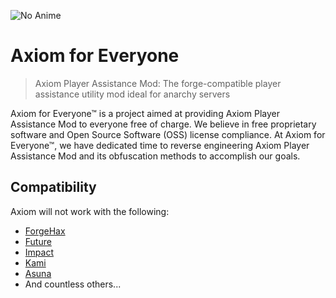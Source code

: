 ![No Anime](https://i.kym-cdn.com/entries/icons/original/000/027/108/anime.jpg)

# Axiom for Everyone

> Axiom Player Assistance Mod: The forge-compatible player assistance utility mod ideal for anarchy servers

Axiom for Everyone™ is a project aimed at providing Axiom Player Assistance Mod to everyone free of charge. We believe in free proprietary
software and Open Source Software (OSS) license compliance. At Axiom for Everyone™, we have dedicated time to reverse engineering Axiom
Player Assistance Mod and its obfuscation methods to accomplish our goals.

## Compatibility

Axiom will not work with the following:
 - [ForgeHax](https://github.com/fr1kin/ForgeHax)
 - [Future](https://www.futureclient.net/)
 - [Impact](https://impactdevelopment.github.io/)
 - [Kami](https://www.github.com/ZeroEightySix/Kami/)
 - [Asuna](https://www.github.com/ZeroMemes/Asuna/)
 - And countless others...
